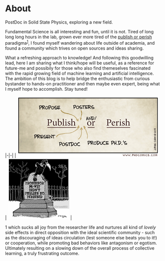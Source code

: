 # About

PostDoc in Solid State Physics, exploring a new field.  

Fundamental Science is all interesting and fun, until it is not. Tired of long long long hours in the lab, grown ever more tired of the [publish or perish](https://royalsocietypublishing.org/doi/full/10.1098/rsos.171511) paradigma<sup>[1](#myfootnote1)</sup>, I found myself wandering about life outside of academia, and found a community which trives on open sources and ideas sharing.

What a refreshing approach to knowledge! And following this goodwilling lead, here I am sharing what I think/hope will be useful, as a reference for future-me and possibily for those who also find themeselves fascinated with the rapid growing field of machine learning and artificial intelligence.  
The ambition of this blog is to help bridge the enthusiastic from curious bystander to hands-on practitioner and then maybe even expert, being what I myself hope to accomplish. Stay tuned!

|-|-|
| <img src="images/publishANDORperish.gif"  height="200"/> |  <img src="images/PublishPerish.jpg"  height="200"/> |


<a name="myfootnote1">1</a>  which sucks all joy from the researcher life and nurtures all kind of *lovely* side effects in direct opposition with the ideal scientific community - such as the discouraging of ideas circulation (lest someone else beats you to it!) or cooperation, while promoting bad behaviors like antagonism or egotism. Ultimately resulting on a slowing down of the overall process of collective learning, a truly frustrating outcome. 
